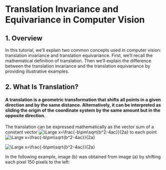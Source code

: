 # Translation Invariance and Equivariance in Computer Vision

## 1. Overview

In this tutorial, we’ll explain two common concepts used in computer vision: translation invariance and translation equivariance. First, we’ll recall the mathematical definition of translation. Then we’ll explain the difference between the translation invariance and the translation equivariance by providing illustrative examples.
## 2. What Is Translation?
#### A translation is a geometric transformation that shifts all points in a given direction and by the same distance. Alternatively, it can be interpreted as sliding the origin of the coordinate system by the same amount but in the opposite direction.
The translation can be expressed mathematically as the vector sum of a constant vector <img src="https://latex.codecogs.com/svg.latex?\Large&space;\mathbf{v}" title="\Large x=\frac{-b\pm\sqrt{b^2-4ac}}{2a}"/> to each point <img src="https://latex.codecogs.com/svg.latex?\Large&space;\mathbf{x}" title="\Large x=\frac{-b\pm\sqrt{b^2-4ac}}{2a}"/>

<img src="https://latex.codecogs.com/svg.latex?\Large&space;\mathbf{T}_v(\mathbf{x})=\mathbf{x}+\mathbf{v}" title="\Large x=\frac{-b\pm\sqrt{b^2-4ac}}{2a}"/>

In the following example, image (b) was obtained from image (a) by shifting each pixel 150 pixels to the left:
